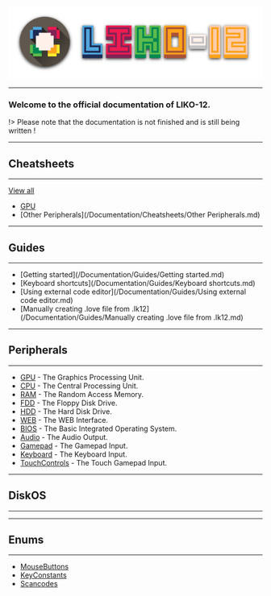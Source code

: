 ![LIKO-12's Header Image](../_media/Header_Logo.png)

---

### Welcome to the official documentation of LIKO-12.

!> Please note that the documentation is not finished and is still being written !

---
## Cheatsheets
---

[View all](/Documentation/Cheatsheets/)

* [GPU](/Documentation/Cheatsheets/GPU.md)
* [Other Peripherals](/Documentation/Cheatsheets/Other Peripherals.md)

---
## Guides
---

* [Getting started](/Documentation/Guides/Getting started.md)
* [Keyboard shortcuts](/Documentation/Guides/Keyboard shortcuts.md)
* [Using external code editor](/Documentation/Guides/Using external code editor.md)
* [Manually creating .love file from .lk12](/Documentation/Guides/Manually creating .love file from .lk12.md)

---
## Peripherals
---

* [GPU](/Documentation/Peripherals/GPU/) - The Graphics Processing Unit.
* [CPU](/Documentation/Peripherals/CPU/) - The Central Processing Unit.
* [RAM](/Documentation/Peripherals/RAM/) - The Random Access Memory.
* [FDD](/Documentation/Peripherals/FDD/) - The Floppy Disk Drive.
* [HDD](/Documentation/Peripherals/HDD/) - The Hard Disk Drive.
* [WEB](/Documentation/Peripherals/WEB/) - The WEB Interface.
* [BIOS](/Documentation/Peripherals/BIOS/) - The Basic Integrated Operating System.
* [Audio](/Documentation/Peripherals/Audio/) - The Audio Output.
* [Gamepad](/Documentation/Peripherals/Gamepad/) - The Gamepad Input.
* [Keyboard](/Documentation/Peripherals/Keyboard/) - The Keyboard Input.
* [TouchControls](/Documentation/Peripherals/TouchControls/) - The Touch Gamepad Input.

---
## DiskOS
---

---
## Enums
---

* [MouseButtons](/Documentation/Enums/MouseButtons.md)
* [KeyConstants](/Documentation/Enums/KeyConstants.md)
* [Scancodes](/Documentation/Enums/Scancodes.md)
